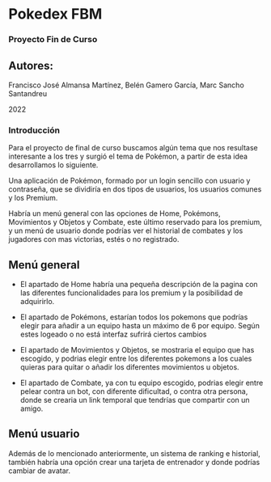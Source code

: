 # Pokedex FBM

### Proyecto Fin de Curso
       
## Autores:
Francisco José Almansa Martínez, Belén Gamero García, Marc Sancho Santandreu

2022

###  Introducción
Para el proyecto de final de curso buscamos algún tema que nos resultase interesante a los tres y surgió el tema de Pokémon, a partir de esta idea desarrollamos lo siguiente.

Una aplicación de Pokémon, formado por un login sencillo con usuario y contraseña, que se dividiría en dos tipos de usuarios, los usuarios comunes y los Premium.  

Habría un menú  general con las opciones de Home, Pokémons, Movimientos y Objetos y Combate, este último reservado para los premium, y un menú de usuario donde podrías ver el historial de combates y los jugadores con mas victorias, estés o no registrado.

## Menú general
- El apartado de Home habría una pequeña descripción de la pagina con las diferentes funcionalidades para los premium y la posibilidad de adquirirlo.
    
- El apartado de Pokémons, estarían todos los pokemons que podrías elegir para añadir a un equipo hasta un máximo de 6 por equipo. Según estes logeado o no está interfaz sufrirá ciertos cambios 
    
- El apartado de Movimientos y Objetos, se mostraria el equipo que has escogido, y podrias elegir entre los diferentes pokemons a los cuales quieras para quitar o añadir los diferentes movimientos u objetos.
    
- El apartado de Combate, ya con tu equipo escogido, podrias elegir entre pelear contra un bot, con diferente dificultad, o contra otra persona, donde  se crearia un link temporal que tendrías que compartir con un amigo.

## Menú usuario
Además de lo mencionado anteriormente, un sistema de ranking e historial, también habría una opción crear una tarjeta de entrenador y donde podrías cambiar de avatar. 
